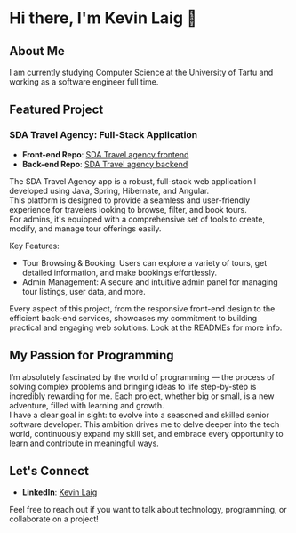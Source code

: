 # Hi there, I'm Kevin Laig 👋

## About Me
I am currently studying Computer Science at the University of Tartu and working as a software engineer full time.

## Featured Project

### SDA Travel Agency: Full-Stack Application
- **Front-end Repo**: [SDA Travel agency frontend](https://github.com/klaig/SDATravelAgencyFrontend)
- **Back-end Repo**: [SDA Travel agency backend](https://github.com/klaig/SDATravelAgencyBackend)
  
The SDA Travel Agency app is a robust, full-stack web application I developed using Java, Spring, Hibernate, and Angular.  
This platform is designed to provide a seamless and user-friendly experience for travelers looking to browse, filter, and book tours.  
For admins, it's equipped with a comprehensive set of tools to create, modify, and manage tour offerings easily.

Key Features:
- Tour Browsing & Booking: Users can explore a variety of tours, get detailed information, and make bookings effortlessly.
- Admin Management: A secure and intuitive admin panel for managing tour listings, user data, and more.

Every aspect of this project, from the responsive front-end design to the efficient back-end services, showcases my commitment to building practical and engaging web solutions. Look at the READMEs for more info.

## My Passion for Programming
I’m absolutely fascinated by the world of programming — the process of solving complex problems and bringing ideas to life step-by-step is incredibly rewarding for me. Each project, whether big or small, is a new adventure, filled with learning and growth.  
I have a clear goal in sight: to evolve into a seasoned and skilled senior software developer. This ambition drives me to delve deeper into the tech world, continuously expand my skill set, and embrace every opportunity to learn and contribute in meaningful ways.

## Let's Connect
- **LinkedIn**: [Kevin Laig](https://www.linkedin.com/in/kevinlaig/)

Feel free to reach out if you want to talk about technology, programming, or collaborate on a project!
